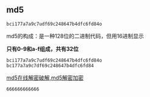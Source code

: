 ## md5



```
bci177a7a9c7udf69c248647b4dfc6fd84o
```



md5的构成：是一种128位的二进制代码，但用16进制显示

**只有0-9和a-f组成，共有32位**



```
bci177a7a9c7udf69c248647b4dfc6fd84o
bc177a7a9c7df69c248647b4dfc6fd84
```

[md5在线解密破解,md5解密加密](https://www.cmd5.com/)

```
666666666666
```

